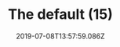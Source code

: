 ---
title: The default (15)
date: 2019-07-08T13:57:59.086Z
year: 2019
tags:
  - painting
  - theDefault
coverImage: /images/uploads/iriee_zamble-the_default-15.jpg
material: Acrylic on canvas
dimensions: 50 x 35 cm
---